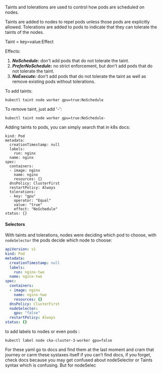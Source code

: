 Taints and tolerations are used to control how pods are scheduled on nodes.  

Taints are added to nodes to repel pods unless those pods are explicitly allowed.
Tolerations are added to pods to indicate that they can tolerate the taints of the nodes.

Taint = key=value:Effect

Effects:

1. ***NoSchedule:*** don't add pods that do not tolerate the taint.
2. ***PreferNoSchedule:*** no strict enforcement, but don't add pods that do not tolerate the taint.
3. ***NoExecute:*** don't add pods that do not tolerate the taint as well as remove existing pods without tolerations.

To add taints:

`kubectl taint node worker gpu=true:NoSchedule`

To remove taint, just add '-':

`kubectl taint node worker gpu=true:NoSchedule-`

Adding taints to pods, you can simply search that in k8s docs:

```yamlapiVersion: v1
kind: Pod
metadata:
  creationTimestamp: null
  labels:
    run: nginx
  name: nginx
spec:
  containers:
  - image: nginx
    name: nginx
    resources: {}
  dnsPolicy: ClusterFirst
  restartPolicy: Always
  tolerations:
  - key: "gpu"
    operator: "Equal"
    value: "true"
    effect: "NoSchedule"
status: {}
```

#### Selectors

With taints and tolerations, nodes were deciding which pod to choose, with `nodeSelector` the pods decide which node to choose:

```yaml
apiVersion: v1
kind: Pod
metadata:
  creationTimestamp: null
  labels:
    run: nginx-two
  name: nginx-two
spec:
  containers:
  - image: nginx
    name: nginx-two
    resources: {}
  dnsPolicy: ClusterFirst
  nodeSelector:
    gpu: "false"
  restartPolicy: Always
status: {}
```

to add labels to nodes or even pods :

`kubectl label node cka-cluster-3-worker gpu=false`

For these yaml go to docs and find them at the last moment and cram that journey or carm these systaxes itself if you can't find docs, if you forget, check docs because you may get confused about nodeSelector or Taints syntax which is confusing. But for nodeSelec
